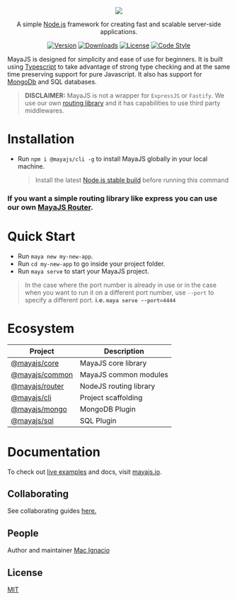 <p align="center"><img src="https://github.com/mayajs/maya/blob/master/maya.svg"></p>
<p align="center">A simple <a href="http://nodejs.org" target="_blank">Node.js</a> framework for creating fast and scalable server-side applications.</p>
<p align="center">
  <a href="https://www.npmjs.com/package/@mayajs/core"><img src="https://img.shields.io/npm/v/@mayajs/core.svg?style=for-the-badge&logo=appveyor" alt="Version"></a>
  <a href="https://www.npmjs.com/package/@mayajs/core"><img src="https://img.shields.io/npm/dm/@mayajs/core.svg?style=for-the-badge&logo=appveyor" alt="Downloads"></a>
  <a href="https://www.npmjs.com/package/@mayajs/core"><img src="https://img.shields.io/npm/l/@mayajs/core?style=for-the-badge&logo=appveyor" alt="License"></a>
  <a href="https://github.com/microsoft/typescript-tslint-plugin"><img src="https://img.shields.io/badge/code%20style-standard-blue.svg?style=for-the-badge&logo=appveyor" alt="Code Style"></a>
</p>

MayaJS is designed for simplicity and ease of use for beginners. It is built using [Typescript](https://www.typescriptlang.org/) to take advantage of strong type checking and at the same time preserving support for pure Javascript. It also has support for [MongoDb](https://www.mongodb.com/) and SQL databases.

> **DISCLAIMER:** MayaJS is not a wrapper for `ExpressJS` or `Fastify`. We use our own [routing library](https://www.npmjs.com/package/@mayajs/router) and it has capabilities to use third party middlewares.

# Installation

- Run `npm i @mayajs/cli -g` to install MayaJS globally in your local machine.
  > Install the latest [Node.js stable build](https://nodejs.org/en/download/) before running this command

### If you want a simple routing library like express you can use our own [MayaJS Router](https://www.npmjs.com/package/@mayajs/router).

# Quick Start

- Run `maya new my-new-app`.
- Run `cd my-new-app` to go inside your project folder.
- Run `maya serve` to start your MayaJS project.

> In the case where the port number is already in use or in the case when you want to run it on a different port number, use `--port` to specify a different port. **i.e. `maya serve --port=4444`**

# Ecosystem

| Project          | Description            |
| ---------------- | ---------------------- |
| [@mayajs/core]   | MayaJS core library    |
| [@mayajs/common] | MayaJS common modules  |
| [@mayajs/router] | NodeJS routing library |
| [@mayajs/cli]    | Project scaffolding    |
| [@mayajs/mongo]  | MongoDB Plugin         |
| [@mayajs/sql]    | SQL Plugin             |

[@mayajs/core]: https://github.com/mayajs/maya
[@mayajs/common]: https://github.com/mayajs/common
[@mayajs/router]: https://github.com/mayajs/router
[@mayajs/cli]: https://github.com/mayajs/cli
[@mayajs/mongo]: https://github.com/mayajs/mongo
[@mayajs/sql]: https://github.com/mayajs/sql

# Documentation

To check out [live examples](https://github.com/mayajs/sample) and docs, visit [mayajs.io](https://mayajs.io).

## Collaborating

See collaborating guides [here.](https://github.com/mayajs/maya/blob/master/COLLABORATOR_GUIDE.md)

## People

Author and maintainer [Mac Ignacio](https://github.com/macign)

## License

[MIT](https://github.com/mayajs/maya/blob/master/LICENSE)
